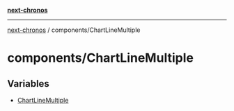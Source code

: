 [**next-chronos**](../../README.md)

***

[next-chronos](../../README.md) / components/ChartLineMultiple

# components/ChartLineMultiple

## Variables

- [ChartLineMultiple](variables/ChartLineMultiple.md)
